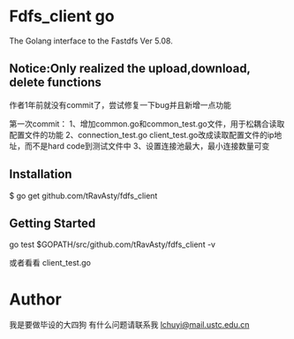 # Fdfs_client go
The Golang interface to the Fastdfs Ver 5.08.
## Notice:Only realized the upload,download, delete functions
作者1年前就没有commit了，尝试修复一下bug并且新增一点功能

第一次commit：
	1、增加common.go和common_test.go文件，用于松耦合读取配置文件的功能
	2、connection_test.go client_test.go改成读取配置文件的ip地址，而不是hard code到测试文件中
	3、设置连接池最大，最小连接数量可变

## Installation
$ go get github.com/tRavAsty/fdfs_client
## Getting Started
 go test $GOPATH/src/github.com/tRavAsty/fdfs_client -v

 或者看看 client_test.go

# Author
 我是要做毕设的大四狗
 有什么问题请联系我 lchuyi@mail.ustc.edu.cn
